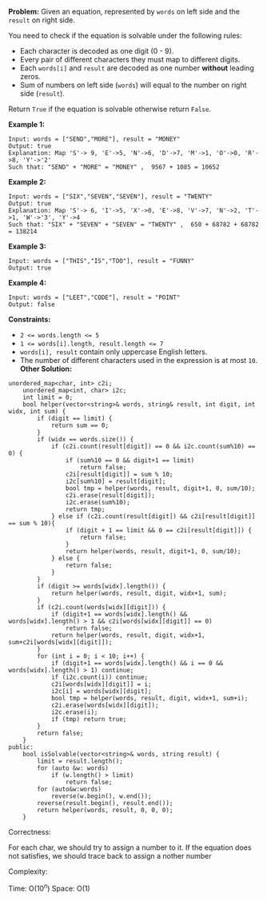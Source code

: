 **Problem:**
Given an equation, represented by `words` on left side and the `result` on right side.

You need to check if the equation is solvable under the following rules:

- Each character is decoded as one digit (0 - 9).
- Every pair of different characters they must map to different digits.
- Each `words[i]` and `result` are decoded as one number **without** leading zeros.
- Sum of numbers on left side (`words`) will equal to the number on right side (`result`). 

Return `True` if the equation is solvable otherwise return `False`.

 

**Example 1:**

```
Input: words = ["SEND","MORE"], result = "MONEY"
Output: true
Explanation: Map 'S'-> 9, 'E'->5, 'N'->6, 'D'->7, 'M'->1, 'O'->0, 'R'->8, 'Y'->'2'
Such that: "SEND" + "MORE" = "MONEY" ,  9567 + 1085 = 10652
```

**Example 2:**

```
Input: words = ["SIX","SEVEN","SEVEN"], result = "TWENTY"
Output: true
Explanation: Map 'S'-> 6, 'I'->5, 'X'->0, 'E'->8, 'V'->7, 'N'->2, 'T'->1, 'W'->'3', 'Y'->4
Such that: "SIX" + "SEVEN" + "SEVEN" = "TWENTY" ,  650 + 68782 + 68782 = 138214
```

**Example 3:**

```
Input: words = ["THIS","IS","TOO"], result = "FUNNY"
Output: true
```

**Example 4:**

```
Input: words = ["LEET","CODE"], result = "POINT"
Output: false
```

 

**Constraints:**

- `2 <= words.length <= 5`
- `1 <= words[i].length, result.length <= 7`
- `words[i], result` contain only uppercase English letters.
- The number of different characters used in the expression is at most `10`.
**Other Solution:**
```
unordered_map<char, int> c2i;
    unordered_map<int, char> i2c;
    int limit = 0;
    bool helper(vector<string>& words, string& result, int digit, int widx, int sum) { 
        if (digit == limit) {
            return sum == 0;
        }
        if (widx == words.size()) {
            if (c2i.count(result[digit]) == 0 && i2c.count(sum%10) == 0) {
                if (sum%10 == 0 && digit+1 == limit)
                    return false;
                c2i[result[digit]] = sum % 10;
                i2c[sum%10] = result[digit];
                bool tmp = helper(words, result, digit+1, 0, sum/10);
                c2i.erase(result[digit]);
                i2c.erase(sum%10);
                return tmp;
            } else if (c2i.count(result[digit]) && c2i[result[digit]] == sum % 10){
			    if (digit + 1 == limit && 0 == c2i[result[digit]]) {
                    return false;
                }
                return helper(words, result, digit+1, 0, sum/10);
            } else {
                return false;
            }
        }
        if (digit >= words[widx].length()) {
            return helper(words, result, digit, widx+1, sum);
        }
        if (c2i.count(words[widx][digit])) {
            if (digit+1 == words[widx].length() && words[widx].length() > 1 && c2i[words[widx][digit]] == 0) 
                return false;
            return helper(words, result, digit, widx+1, sum+c2i[words[widx][digit]]);
        }
        for (int i = 0; i < 10; i++) {
            if (digit+1 == words[widx].length() && i == 0 && words[widx].length() > 1) continue;
            if (i2c.count(i)) continue;
            c2i[words[widx][digit]] = i;
            i2c[i] = words[widx][digit];
            bool tmp = helper(words, result, digit, widx+1, sum+i);
            c2i.erase(words[widx][digit]);
            i2c.erase(i);
            if (tmp) return true;
        }
        return false;
    }
public:
    bool isSolvable(vector<string>& words, string result) {
        limit = result.length();
        for (auto &w: words) 
            if (w.length() > limit) 
				return false;
        for (auto&w:words) 
            reverse(w.begin(), w.end());
        reverse(result.begin(), result.end());
        return helper(words, result, 0, 0, 0);
    }
```
Correctness:

For each char, we should try to assign a number to it. If the equation does not satisfies, we should trace back to assign a nother number

Complexity:

Time: O($10^n$)
Space: O(1)